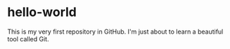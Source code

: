 # hello-world
This is my very first repository in GitHub.
I'm just about to learn a beautiful tool called Git.
